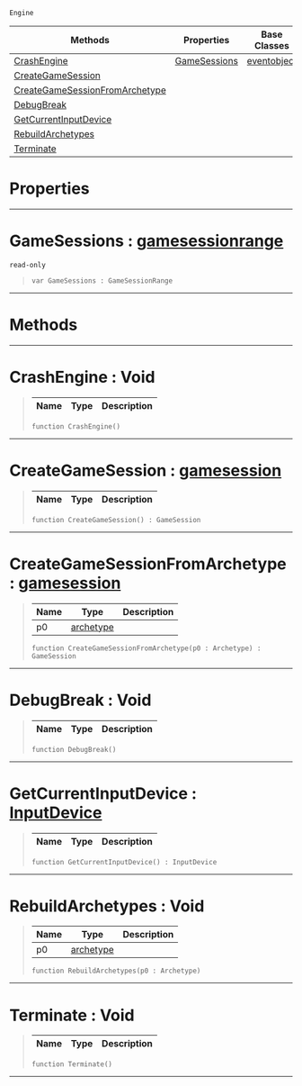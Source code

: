  `Engine`

|Methods|Properties|Base Classes|Derived Classes|
|---|---|---|---|
|[ CrashEngine](https://plasmaengine.github.io/PlasmaDocs/Plasma1/C++/code_reference/class_reference/engine.md#crashengine-void)|[ GameSessions](https://plasmaengine.github.io/PlasmaDocs/Plasma1/C++/code_reference/class_reference/engine.md#gamesessions-plasma-engine)|[eventobject](https://plasmaengine.github.io/PlasmaDocs/Plasma1/C++/code_reference/class_reference/eventobject.md)| |
|[ CreateGameSession](https://plasmaengine.github.io/PlasmaDocs/Plasma1/C++/code_reference/class_reference/engine.md#creategamesession-plasma-e)| | | |
|[ CreateGameSessionFromArchetype](https://plasmaengine.github.io/PlasmaDocs/Plasma1/C++/code_reference/class_reference/engine.md#creategamesessionfromarc)| | | |
|[ DebugBreak](https://plasmaengine.github.io/PlasmaDocs/Plasma1/C++/code_reference/class_reference/engine.md#debugbreak-void)| | | |
|[ GetCurrentInputDevice](https://plasmaengine.github.io/PlasmaDocs/Plasma1/C++/code_reference/class_reference/engine.md#getcurrentinputdevice-ze)| | | |
|[ RebuildArchetypes](https://plasmaengine.github.io/PlasmaDocs/Plasma1/C++/code_reference/class_reference/engine.md#rebuildarchetypes-void)| | | |
|[ Terminate](https://plasmaengine.github.io/PlasmaDocs/Plasma1/C++/code_reference/class_reference/engine.md#terminate-void)| | | |


 #  Properties


---  
 #  GameSessions : [gamesessionrange](https://plasmaengine.github.io/PlasmaDocs/Plasma1/C++/code_reference/class_reference/gamesessionrange.md)

 `read-only`

> 
> ``` lang=cpp, name=Lightning
> var GameSessions : GameSessionRange


---  
 #  Methods


---  
 #  CrashEngine : Void

> 
> |Name|Type|Description|
> |---|---|---|
> ``` lang=cpp, name=Lightning
> function CrashEngine()
> ``` 


---  
 #  CreateGameSession : [gamesession](https://plasmaengine.github.io/PlasmaDocs/Plasma1/C++/code_reference/class_reference/gamesession.md)

> 
> |Name|Type|Description|
> |---|---|---|
> ``` lang=cpp, name=Lightning
> function CreateGameSession() : GameSession
> ``` 


---  
 #  CreateGameSessionFromArchetype : [gamesession](https://plasmaengine.github.io/PlasmaDocs/Plasma1/C++/code_reference/class_reference/gamesession.md)

> 
> |Name|Type|Description|
> |---|---|---|
> |p0|[archetype](https://plasmaengine.github.io/PlasmaDocs/Plasma1/C++/code_reference/class_reference/archetype.md)| |
> ``` lang=cpp, name=Lightning
> function CreateGameSessionFromArchetype(p0 : Archetype) : GameSession
> ``` 


---  
 #  DebugBreak : Void

> 
> |Name|Type|Description|
> |---|---|---|
> ``` lang=cpp, name=Lightning
> function DebugBreak()
> ``` 


---  
 #  GetCurrentInputDevice : [InputDevice](https://plasmaengine.github.io/PlasmaDocs/Plasma1/C++/code_reference/enum_reference.md#inputdevice)

> 
> |Name|Type|Description|
> |---|---|---|
> ``` lang=cpp, name=Lightning
> function GetCurrentInputDevice() : InputDevice
> ``` 


---  
 #  RebuildArchetypes : Void

> 
> |Name|Type|Description|
> |---|---|---|
> |p0|[archetype](https://plasmaengine.github.io/PlasmaDocs/Plasma1/C++/code_reference/class_reference/archetype.md)| |
> ``` lang=cpp, name=Lightning
> function RebuildArchetypes(p0 : Archetype)
> ``` 


---  
 #  Terminate : Void

> 
> |Name|Type|Description|
> |---|---|---|
> ``` lang=cpp, name=Lightning
> function Terminate()
> ``` 


---  
 

 